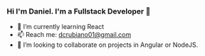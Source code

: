 ### Hi I'm Daniel. I'm a Fullstack Developer 👋

- 🌱 I’m currently learning React
- 📫 Reach me: dcrubiano01@gmail.com
- 👯 I’m looking to collaborate on projects in Angular or NodeJS.
<!--
**dc-rubiano-rojas/dc-rubiano-rojas** is a ✨ _special_ ✨ repository because its `README.md` (this file) appears on your GitHub profile.

Here are some ideas to get you started:

- 🔭 I’m currently working on ...
- 🌱 I’m currently learning React
- 👯 I’m looking to collaborate on p
- 💬 Ask me about ...
- 📫 How to reach me: dcrubiano01@gmail.com
- 😄 Pronouns: ...
- ⚡ Fun fact: ...
-->
